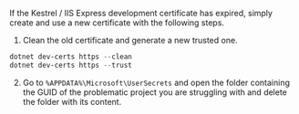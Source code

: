 If the Kestrel / IIS Express development certificate has expired, simply create and use a new certificate with the following steps.

1. Clean the old certificate and generate a new trusted one.
```PowerShell
dotnet dev-certs https --clean
dotnet dev-certs https --trust
```
2. Go to `%APPDATA%\Microsoft\UserSecrets` and open the folder containing the GUID of the problematic project you are struggling with and delete the folder with its content.

